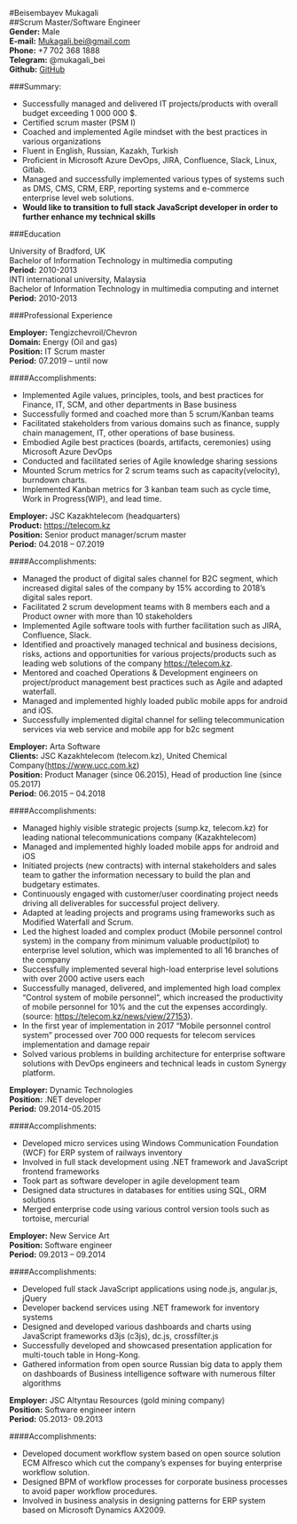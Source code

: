 #Beisembayev Mukagali  
##Scrum Master/Software Engineer  
**Gender:** Male  
**E-mail:** Mukagali.bei@gmail.com  
**Phone:** +7 702 368 1888  
**Telegram:** @mukagali_bei  
**Github:** [GitHub](http://github.com/Mucintosh)  

###Summary:

* Successfully managed and delivered IT projects/products with overall budget exceeding 1 000 000 $.  
* Certified scrum master (PSM I)
* Coached and implemented Agile mindset with the best practices in various organizations
* Fluent in English, Russian, Kazakh, Turkish
* Proficient in Microsoft Azure DevOps, JIRA, Confluence, Slack, Linux, Gitlab.
* Managed and successfully implemented various types of systems such as DMS, CMS, CRM, ERP, reporting systems and e-commerce enterprise level web solutions.
* __Would like to transition to full stack JavaScript developer in order to further enhance my technical skills__  

###Education  

University of Bradford, UK   
Bachelor of Information Technology in multimedia computing  
**Period:** 2010-2013  
INTI international university, Malaysia  
Bachelor of Information Technology in multimedia computing and internet  
**Period:** 2010-2013  

###Professional Experience  

**Employer:** Tengizchevroil/Chevron   
**Domain:** Energy (Oil and gas)  
**Position:** IT Scrum master  
**Period:** 07.2019 – until now    

####Accomplishments:  
  
* Implemented Agile values, principles, tools, and best practices for Finance, IT, SCM, and other departments in Base business
* Successfully formed and coached more than 5 scrum/Kanban teams
* Facilitated stakeholders from various domains such as finance, supply chain management, IT, other operations of base business.
* Embodied Agile best practices (boards, artifacts, ceremonies) using Microsoft Azure DevOps
* Conducted and facilitated series of Agile knowledge sharing sessions 
* Mounted Scrum metrics for 2 scrum teams such as capacity(velocity), burndown charts.
* Implemented Kanban metrics for 3 kanban team such as cycle time, Work in Progress(WIP), and lead time. 

**Employer:** JSC Kazakhtelecom (headquarters)  
**Product:** https://telecom.kz  
**Position:** Senior product manager/scrum master  
**Period:** 04.2018 – 07.2019  

####Accomplishments:  

* Managed the product of digital sales channel for B2C segment, which increased digital sales of the company by 15% according to 2018’s digital sales report.
* Facilitated 2 scrum development teams with 8 members each and a Product owner with more than 10 stakeholders
* Implemented Agile software tools with further facilitation such as JIRA, Confluence, Slack. 
* Identified and proactively managed technical and business decisions, risks, actions and opportunities for various projects/products such as leading web solutions of the company https://telecom.kz.
* Mentored and coached Operations & Development engineers on project/product management best practices such as Agile and adapted waterfall.
* Managed and implemented highly loaded public mobile apps for android and iOS.
* Successfully implemented digital channel for selling telecommunication services via web service and mobile app for b2c segment 

**Employer:**  Arta Software  
**Clients:** JSC Kazakhtelecom (telecom.kz), United Chemical Company(https://www.ucc.com.kz)  
**Position:** Product Manager (since 06.2015), Head of production line (since 05.2017)  
**Period:** 06.2015 – 04.2018   

####Accomplishments:  

* Managed highly visible strategic projects (sump.kz, telecom.kz) for leading national telecommunications company (Kazakhtelecom)
* Managed and implemented highly loaded mobile apps for android and iOS
* Initiated projects (new contracts) with internal stakeholders and sales team to gather the information necessary to build the plan and budgetary estimates.
* Continuously engaged with customer/user coordinating project needs driving all deliverables for successful project delivery.
* Adapted at leading projects and programs using frameworks such as Modified Waterfall and Scrum.
* Led the highest loaded and complex product (Mobile personnel control system) in the company from minimum valuable product(pilot) to enterprise level solution, which was implemented to all 16 branches of the company
* Successfully implemented several high-load enterprise level solutions with over 2000 active users each
* Successfully managed, delivered, and implemented high load complex “Control system of mobile personnel”, which increased the productivity of mobile personnel for 10% and the cut the expenses accordingly.     (source: https://telecom.kz/news/view/27153).
* In the first year of implementation in 2017 “Mobile personnel control system” processed over 700 000 requests for telecom services implementation and damage repair
* Solved various problems in building architecture for enterprise software solutions with DevOps engineers and technical leads in custom Synergy platform. 

**Employer:**  Dynamic Technologies  
**Position:** .NET developer  
**Period:**   09.2014-05.2015  

####Accomplishments:  

* Developed micro services using Windows Communication Foundation (WCF) for ERP system of railways inventory
* Involved in full stack development using .NET framework and JavaScript frontend frameworks
* Took part as software developer in agile development team 
* Designed data structures in databases for entities using SQL, ORM solutions
* Merged enterprise code using various control version tools such as tortoise, mercurial

**Employer:**  New Service Art  
**Position:** Software engineer  
**Period:**   09.2013 – 09.2014  

####Accomplishments:    

* Developed full stack JavaScript applications using node.js, angular.js, jQuery
* Developer backend services using .NET framework for inventory systems
* Designed and developed various dashboards and charts using JavaScript frameworks d3js (c3js), dc.js, crossfilter.js
* Successfully developed and showcased presentation application for multi-touch table in Hong-Kong.
* Gathered information from open source Russian big data to apply them on dashboards of Business intelligence software with numerous filter algorithms  

**Employer:**  JSC Altyntau Resources (gold mining company)  
**Position:** Software engineer intern  
**Period:**  05.2013- 09.2013   

####Accomplishments:   
 
* Developed document workflow system based on open source solution ECM Alfresco which cut the company’s expenses for buying enterprise workflow solution.
* Designed BPM of workflow processes for corporate business processes to avoid paper workflow procedures.
* Involved in business analysis in designing patterns for ERP system based on Microsoft Dynamics AX2009.




